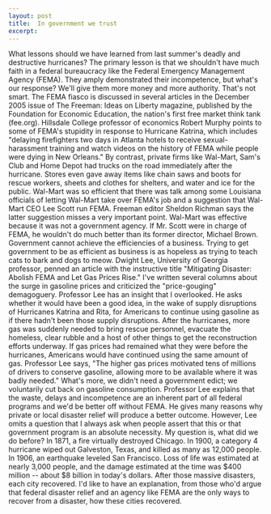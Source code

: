 ```yaml
---
layout: post
title:  In government we trust
excerpt:
---
```




            

    

            

What lessons should we have learned from last summer's deadly and destructive hurricanes? The primary lesson is that we shouldn't have much faith in a federal bureaucracy like the Federal Emergency Management Agency (FEMA). They amply demonstrated their incompetence, but what's our response? We'll give them more money and more authority. That's not smart. The FEMA fiasco is discussed in several articles in the December 2005 issue of The Freeman: Ideas on Liberty magazine, published by the Foundation for Economic Education, the nation's first free market think tank (fee.org). Hillsdale College professor of economics Robert Murphy points to some of FEMA's stupidity in response to Hurricane Katrina, which includes "delaying firefighters two days in Atlanta hotels to receive sexual-harassment training and watch videos on the history of FEMA while people were dying in New Orleans." By contrast, private firms like Wal-Mart, Sam's Club and Home Depot had trucks on the road immediately after the hurricane. Stores even gave away items like chain saws and boots for rescue workers, sheets and clothes for shelters, and water and ice for the public. Wal-Mart was so efficient that there was talk among some Louisiana officials of letting Wal-Mart take over FEMA's job and a suggestion that Wal-Mart CEO Lee Scott run FEMA. Freeman editor Sheldon Richman says the latter suggestion misses a very important point. Wal-Mart was effective because it was not a government agency. If Mr. Scott were in charge of FEMA, he wouldn't do much better than its former director, Michael Brown. Government cannot achieve the efficiencies of a business. Trying to get government to be as efficient as business is as hopeless as trying to teach cats to bark and dogs to meow. Dwight Lee, University of Georgia professor, penned an article with the instructive title "Mitigating Disaster: Abolish FEMA and Let Gas Prices Rise." I've written several columns about the surge in gasoline prices and criticized the "price-gouging" demagoguery. Professor Lee has an insight that I overlooked. He asks whether it would have been a good idea, in the wake of supply disruptions of Hurricanes Katrina and Rita, for Americans to continue using gasoline as if there hadn't been those supply disruptions. After the hurricanes, more gas was suddenly needed to bring rescue personnel, evacuate the homeless, clear rubble and a host of other things to get the reconstruction efforts underway. If gas prices had remained what they were before the hurricanes, Americans would have continued using the same amount of gas. Professor Lee says, "The higher gas prices motivated tens of millions of drivers to conserve gasoline, allowing more to be available where it was badly needed." What's more, we didn't need a government edict; we voluntarily cut back on gasoline consumption. Professor Lee explains that the waste, delays and incompetence are an inherent part of all federal programs and we'd be better off without FEMA. He gives many reasons why private or local disaster relief will produce a better outcome. However, Lee omits a question that I always ask when people assert that this or that government program is an absolute necessity. My question is, what did we do before? In 1871, a fire virtually destroyed Chicago. In 1900, a category 4 hurricane wiped out Galveston, Texas, and killed as many as 12,000 people. In 1906, an earthquake leveled San Francisco. Loss of life was estimated at nearly 3,000 people, and the damage estimated at the time was $400 million -- about $8 billion in today's dollars. After those massive disasters, each city recovered. I'd like to have an explanation, from those who'd argue that federal disaster relief and an agency like FEMA are the only ways to recover from a disaster, how these cities recovered.

        
